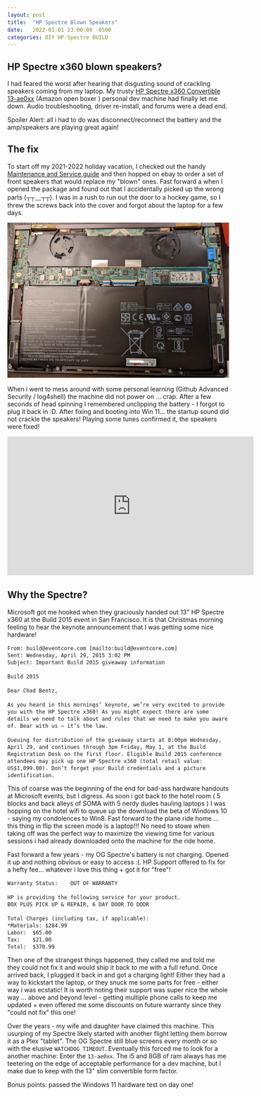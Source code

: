 ```yaml
---
layout: post
title:  "HP Spectre Blown Speakers"
date:   2022-01-01 23:00:00 -0500
categories: DIY HP-Spectre BUILD
---
```


## HP Spectre x360 blown speakers?

I had feared the worst after hearing that disgusting sound of crackling speakers coming from my laptop.  My trusty [HP Spectre x360 Convertible 13-ae0xx](https://www.amazon.com/gp/product/B07F3HVFVM/ref=ppx_yo_dt_b_asin_title_o00_s00?ie=UTF8&psc=1) (Amazon open boxer ) personal dev machine had finally let me down.  Audio troubleshooting, driver re-install, and forums were a dead end.

Spoiler Alert: all i had to do was disconnect/reconnect the battery and the amp/speakers are playing great again!

## The fix

To start off my 2021-2022 holiday vacation, I checked out the handy [Maintenance and Service guide](https://support.hp.com/us-en/product/hp-spectre-13-ae000-x360-convertible-pc/16779579/manuals) and then hopped on ebay to order a set of front speakers that would replace my "blown" ones. Fast forward a when I opened the package and found out that I accidentally picked up the wrong parts (┬┬﹏┬┬). I was in a rush to run out the door to a hockey game, so I threw the screws back into the cover and forgot about the laptop for a few days.  

![Spectre Insides](/assets/img/2022-01-10-01-40-45.png)

When i went to mess around with some personal learning (Github Advanced Security / log4shell) the machine did not power on ... crap.  After a few seconds of head spinning I remembered unclipping the battery - I forgot to plug it back in :D.  After fixing and booting into Win 11... the startup sound did not crackle the speakers!  Playing some tunes confirmed it, the speakers were fixed!

<iframe width="560" height="315" src="https://www.youtube.com/embed/DxQ3DraN_Oc" title="YouTube video player" frameborder="0" allow="accelerometer; autoplay; clipboard-write; encrypted-media; gyroscope; picture-in-picture" allowfullscreen></iframe>



## Why the Spectre?

Microsoft got me hooked when they graciously handed out 13" HP Spectre x360 at the Build 2015 event in San Francisco.  It is that Christmas morning feeling to hear the keynote announcement that I was getting some nice hardware!

``` text
From: build@eventcore.com [mailto:build@eventcore.com]
Sent: Wednesday, April 29, 2015 3:02 PM
Subject: Important Build 2015 giveaway information

Build 2015

Dear Chad Bentz,

As you heard in this mornings’ keynote, we’re very excited to provide you with the HP Spectre x360! As you might expect there are some details we need to talk about and rules that we need to make you aware of. Bear with us – it’s the law.

Queuing for distribution of the giveaway starts at 8:00pm Wednesday, April 29, and continues through 3pm Friday, May 1, at the Build Registration Desk on the first floor. Eligible Build 2015 conference attendees may pick up one HP Spectre x360 (total retail value: US$1,099.00). Don’t forget your Build credentials and a picture identification.
```

This of coarse was the beginning of the end for bad-ass hardware handouts at Microsoft events, but I digress. As soon i got back to the hotel room ( 5 blocks and back alleys of SOMA with 5 nerdy dudes hauling laptops ) I was hopping on the hotel wifi to queue up the download the beta of Windows 10 - saying my condolences to Win8.  Fast forward to the plane ride home ... this thing in flip the screen mode is a laptop!!! No need to stowe when taking off was the perfect way to maximize the viewing time for various sessions i had already downloaded onto the machine for the ride home.

Fast forward a few years -  my OG Spectre's battery is not charging.  Opened it up and nothing obvious or easy to access :(.  HP Support offered to fix for a hefty fee... whatever i love this thing + got it for "free"!

```text
Warranty Status:	OUT OF WARRANTY

HP is providing the following service for your product.
BOX PLUS PICK UP & REPAIR, 6 DAY DOOR TO DOOR
  
Total Charges (including tax, if applicable):
*Materials:	$284.99
Labor:	$65.00
Tax:	$21.00
Total:	$370.99
```

Then one of the strangest things happened, they called me and told me they could not fix it and would ship it back to me with a full refund.  Once arrived back, I  plugged it back in and got a charging light!  Either they had a way to kickstart the laptop, or they snuck me some parts for free - either way i was ecstatic!  It is worth noting their support was super nice the whole way ... above and beyond level - getting multiple phone calls to keep me updated + even offered me some discounts on future warranty since they "could not fix" this one!

Over the years - my wife and daughter have claimed this machine.  This usurping of my Spectre likely started with another flight letting them borrow it as a Plex "tablet". The OG Spectre still blue screens every month or so with the elusive <code>WATCHDOG TIMEOUT</code>. Eventually this forced me to look for a another machine: Enter the <code>13-ae0xx</code>.  The i5 and 8GB of ram always has me teetering on the edge of acceptable performance for a dev machine, but I make due to keep with the 13" slim convertible form factor.  

Bonus points: passed the Windows 11 hardware test on day one!